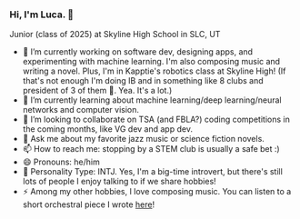 ### Hi, I'm Luca. 👋

Junior (class of 2025) at Skyline High School in SLC, UT

- 🔭 I’m currently working on software dev, designing apps, and experimenting with machine learning. I'm also composing music and writing a novel. Plus, I'm in Kapptie's robotics class at Skyline High!
    (If that's not enough I'm doing IB and in something like 8 clubs and president of 3 of them 🫠. Yea. It's a lot.)
- 🌱 I’m currently learning about machine learning/deep learning/neural networks and computer vision.
- 👯 I’m looking to collaborate on TSA (and FBLA?) coding competitions in the coming months, like VG dev and app dev.
- 💬 Ask me about my favorite jazz music or science fiction novels.
- 📫 How to reach me: stopping by a STEM club is usually a safe bet :) 
- 😄 Pronouns: he/him
- 🤔 Personality Type: INTJ. Yes, I'm a big-time introvert, but there's still lots of people I enjoy talking to if we share hobbies!
- ⚡ Among my other hobbies, I love composing music. You can listen to a short orchestral piece I wrote [here](https://musescore.com/user/40316551/scores/11059336)!

<!--
**Luca-Skyline/Luca-Skyline** is a ✨ _special_ ✨ repository because its `README.md` (this file) appears on your GitHub profile.

Here are some ideas to get you started:

- 🔭 I’m currently working on ...
- 🌱 I’m currently learning ...
- 👯 I’m looking to collaborate on ...
- 🤔 I’m looking for help with ...
- 💬 Ask me about ...
- 📫 How to reach me: ...
- 😄 Pronouns: ...
- ⚡ Fun fact: ...
-->
